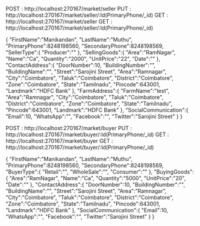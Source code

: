 
POST : http://localhost:270167/market/seller
PUT : http://localhost:270167/market/seller/:Id(PrimaryPhone/_id)
GET : http://localhost:270167/market/seller
GET : http://localhost:270167/market/seller/:Id(PrimaryPhone/_id)

{
	"FirstName":"Manikandan",
	"LastName":"Muthu",
	"PrimaryPhone":8248198560,
	"SecondaryPhone":8248198569,
	"SellerType":{
		"Producer":""
	},
	"SellingGoods":{
		"Area":"RamNagar",
		"Name":"Ca",
		"Quantity":"2000",
		"UnitPrice":"22",
		"Date":""
	},
	"ContactAddress":{
	"DoorNumber":10,
	"BuildingNumber":"",
	"BuildingName":"",
	"Street":"Sarojini Street",
	"Area":"Ramnagar",
	"City":"Coimbatore",
	"Taluk":"Coimbatore",
	"District":"Coimbatore",
	"Zone":"Coimbatore",
	"State":"Tamilnadu",
	"Pincode":643001,
	"Landmark":"HDFC Bank"
	},
	"FarmAddress":{
	"FarmName":"test",
	"Area":"Ramnagar",
	"City":"Coimbatore",
	"Taluk":"Coimbatore",
	"District":"Coimbatore",
	"Zone":"Coimbatore",
	"State":"Tamilnadu",
	"Pincode":643001,
	"Landmark":"HDFC Bank"
	},
	"SocialCommunication":{
	"Email":10,
	"WhatsApp":"",
	"Facebook":"",
	"Twitter":"Sarojini Street"
	}
}


POST : http://localhost:270167/market/buyer
PUT : http://localhost:270167/market/buyer/:Id(PrimaryPhone/_id)
GET : http://localhost:270167/market/buyer
GET : http://localhost:270167/market/buyer/:Id(PrimaryPhone/_id)


{
	"FirstName":"Manikandan",
	"LastName":"Muthu",
	"PrimaryPhone":8248198560,
	"SecondaryPhone":8248198569,
	"BuyerType":{
		"Retail":"",
		"WholeSale":"",
		"Consumer":""
	},
	"BuyingGoods":{
		"Area":"RamNagar",
		"Name":"Ca",
		"Quantity":"5000",
		"UnitPrice":"20",
		"Date":""
	},
	"ContactAddress":{
	"DoorNumber":10,
	"BuildingNumber":"",
	"BuildingName":"",
	"Street":"Sarojini Street",
	"Area":"Ramnagar",
	"City":"Coimbatore",
	"Taluk":"Coimbatore",
	"District":"Coimbatore",
	"Zone":"Coimbatore",
	"State":"Tamilnadu",
	"Pincode":643001,
	"Landmark":"HDFC Bank"
	},
	"SocialCommunication":{
	"Email":10,
	"WhatsApp":"",
	"Facebook":"",
	"Twitter":"Sarojini Street"
	}
}